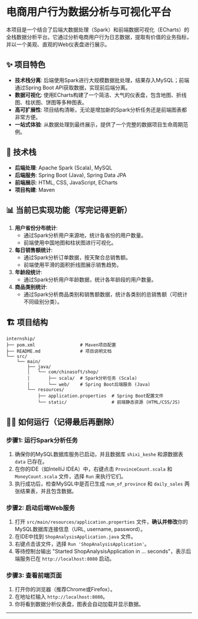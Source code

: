 # 电商用户行为数据分析与可视化平台

本项目是一个结合了后端大数据处理（Spark）和前端数据可视化（ECharts）的全栈数据分析平台。它通过分析电商用户行为日志数据，提取有价值的业务指标，并以一个美观、直观的Web仪表盘进行展示。

## ✨ 项目特色

- **技术栈分离**: 后端使用Spark进行大规模数据批处理，结果存入MySQL；前端通过Spring Boot API获取数据，实现前后端分离。
- **数据可视化**: 使用ECharts构建了一个简洁、大气的仪表盘，包含地图、折线图、柱状图、饼图等多种图表。
- **高可扩展性**: 项目结构清晰，无论是增加新的Spark分析任务还是前端图表都非常方便。
- **一站式体验**: 从数据处理到最终展示，提供了一个完整的数据项目生命周期范例。

## 🚀 技术栈

- **后端处理**: Apache Spark (Scala), MySQL
- **后端服务**: Spring Boot (Java), Spring Data JPA
- **前端展示**: HTML, CSS, JavaScript, ECharts
- **项目构建**: Maven

## 📊 当前已实现功能（写完记得更新）

1.  **用户省份分布统计**:
    -   通过Spark分析用户来源地，统计各省份的用户数量。
    -   前端使用中国地图和柱状图进行可视化。
2.  **每日销售额统计**:
    -   通过Spark分析订单数据，按天聚合总销售额。
    -   前端使用平滑的面积折线图展示销售趋势。
5.  **年龄段统计**:
    -   通过Spark分析用户年龄数据，统计各年龄段的用户数量。
6.  **商品类别统计**:
    -   通过Spark分析商品类别和销售额数据，统计各类别的总销售额（可统计不同级别分类）。

## 🏗️ 项目结构


    internship/
    ├── pom.xml                 # Maven项目配置
    ├── README.md               # 项目说明文档
    └── src/
        └── main/
            ├── java/
            │   └── com/chinasoft/shop/
            │       ├── scala/  # Spark分析任务 (Scala)
            │       └── web/    # Spring Boot后端服务 (Java)
            └── resources/
                ├── application.properties  # Spring Boot配置文件
                └── static/                 # 前端静态资源 (HTML/CSS/JS)
    

## 🏃‍♀️ 如何运行（记得最后再删除）

### 步骤1: 运行Spark分析任务

1.  确保你的MySQL数据库服务已启动，并且数据库 `shixi_keshe` 和源数据表 `data` 已存在。
2.  在你的IDE（如IntelliJ IDEA）中，右键点击 `ProvinceCount.scala` 和 `MoneyCount.scala` 文件，选择 `Run` 来执行它们。
3.  执行成功后，检查MySQL中是否已生成 `num_of_province` 和 `daily_sales` 两张结果表，并且包含数据。

### 步骤2: 启动后端Web服务

1.  打开 `src/main/resources/application.properties` 文件，**确认并修改**你的MySQL数据库连接信息（URL, username, password）。
2.  在IDE中找到 `ShopAnalysisApplication.java` 文件。
3.  右键点击该文件，选择 `Run 'ShopAnalysisApplication'`。
4.  等待控制台输出 "Started ShopAnalysisApplication in ... seconds"，表示后端服务已在 `http://localhost:8080` 启动。

### 步骤3: 查看前端页面

1.  打开你的浏览器（推荐Chrome或Firefox）。
2.  在地址栏输入 `http://localhost:8080`。
3.  你将看到数据分析仪表盘，图表会自动加载并显示数据。

---
    